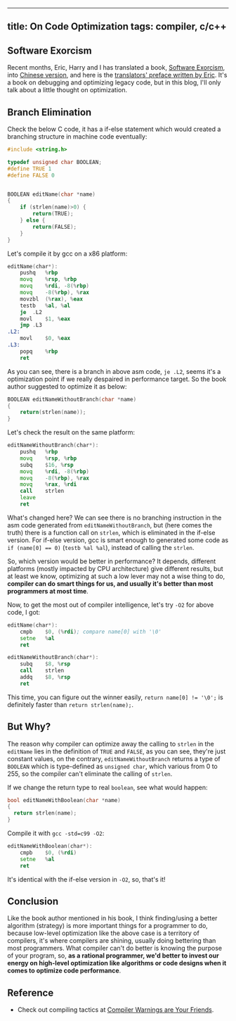 ---------------------
title: On Code Optimization
tags: compiler, c/c++
---------------------

## Software Exorcism

Recent months, Eric, Harry and I has translated a book, [Software Exorcism](http://www.amazon.com/Software-Exorcism-Handbook-Debugging-Optimizing/dp/1590592344), into [Chinese version](http://book.douban.com/subject/25900304/), and here is the [translators' preface written by Eric](http://zhangliaoyuan.me/blog/2014/02/24/translating-preface-of-software-exorcism/). It's a book on debugging and optimizing legacy code, but in this blog, I'll only talk about a little thought on optimization.

## Branch Elimination

Check the below C code, it has a if-else statement which would created a branching structure in machine code eventually:

``` c
#include <string.h>

typedef unsigned char BOOLEAN;
#define TRUE 1
#define FALSE 0


BOOLEAN editName(char *name)
{
    if (strlen(name)>0) {
        return(TRUE);
    } else {
        return(FALSE);
    }
}
```

Let's compile it by gcc on a x86 platform:

``` asm
editName(char*):
	pushq	%rbp
	movq	%rsp, %rbp
	movq	%rdi, -8(%rbp)
	movq	-8(%rbp), %rax
	movzbl	(%rax), %eax
	testb	%al, %al
	je	.L2
	movl	$1, %eax
	jmp	.L3
.L2:
	movl	$0, %eax
.L3:
	popq	%rbp
	ret
```

As you can see, there is a branch in above asm code, `je .L2`, seems it's a optimization point if we really despaired in performance target. So the book author suggested to optimize it as below:

``` c
BOOLEAN editNameWithoutBranch(char *name)
{
    return(strlen(name));
}
```

Let's check the result on the same platform:

``` asm
editNameWithoutBranch(char*):
	pushq	%rbp
	movq	%rsp, %rbp
	subq	$16, %rsp
	movq	%rdi, -8(%rbp)
	movq	-8(%rbp), %rax
	movq	%rax, %rdi
	call	strlen
	leave
	ret
```

What's changed here? We can see there is no branching instruction in the asm code generated from `editNameWithoutBranch`, but (here comes the truth) there is a function call on `strlen`, which is eliminated in the if-else version. For if-else version, gcc is smart enough to generated some code as `if (name[0] == 0)` (`testb %al %al`), instead of calling the `strlen`.

So, which version would be better in performance? It depends, different platforms (mostly impacted by CPU architecture) give different results, but at least we know, optimizing at such a low lever may not a wise thing to do, **compiler can do smart things for us, and usually it's better than most programmers at most time**.

Now, to get the most out of compiler intelligence, let's try `-O2` for above code, I got:

``` asm
editName(char*):
	cmpb	$0, (%rdi); compare name[0] with '\0'
	setne	%al
	ret

editNameWithoutBranch(char*):
	subq	$8, %rsp
	call	strlen
	addq	$8, %rsp
	ret
```

This time, you can figure out the winner easily, `return name[0] != '\0';` is definitely faster than `return strlen(name);`.

## But Why?

The reason why compiler can optimize away the calling to `strlen` in the `editName` lies in the definition of `TRUE` and `FALSE`, as you can see, they're just constant values, on the contrary, `editNameWithoutBranch` returns a type of `BOOLEAN` which is type-defined as `unsigned char`, which various from 0 to 255, so the compiler can't eliminate the calling of `strlen`.

If we change the return type to real `boolean`, see what would happen:

``` c
bool editNameWithBoolean(char *name)
{
  return strlen(name);
}
```

Compile it with `gcc -std=c99 -O2`:

``` asm
editNameWithBoolean(char*):
	cmpb	$0, (%rdi)
	setne	%al
	ret
```

It's identical with the if-else version in `-O2`, so, that's it!

## Conclusion

Like the book author mentioned in his book, I think finding/using a better algorithm (strategy) is more important things for a programmer to do, because low-level optimization like the above case is a territory of compilers, it's where compilers are shining, usually doing bettering than most programmers. What compiler can't do better is knowing the purpose of your program, so, **as a rational programmer, we'd better to invest our energy on high-level optimization like algorithms or code designs when it comes to optimize code performance**.

## Reference

* Check out compiling tactics at [Compiler Warnings are Your Friends](/posts/2013-02-26-compiler-warnings-are-your-friends.html).


